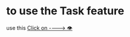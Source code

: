 # to use  the Task feature
use this <a href="https://cors-anywhere.herokuapp.com">Click on ----> 👁️</a>
